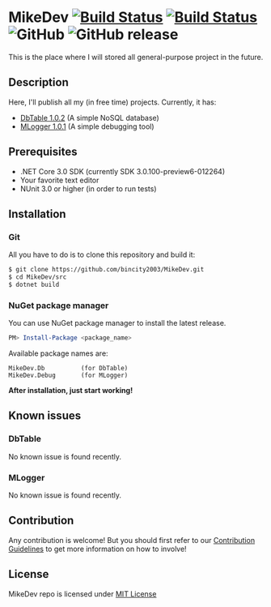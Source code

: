 # MikeDev [![Build Status](https://dev.azure.com/bincity2003/MikeDev/_apis/build/status/bincity2003.MikeDev?branchName=master)](https://dev.azure.com/bincity2003/MikeDev/_build/latest?definitionId=3&branchName=master) [![Build Status](https://travis-ci.org/bincity2003/MikeDev.svg?branch=master)](https://travis-ci.org/bincity2003/MikeDev) ![GitHub](https://img.shields.io/github/license/bincity2003/MikeDev.svg?color=red&label=License&logo=MIT) ![GitHub release](https://img.shields.io/github/release/bincity2003/MikeDev.svg?logoColor=orange)
This is the place where I will stored all general-purpose project in the future.
## Description
Here, I'll publish all my (in free time) projects. Currently, it has:
* [DbTable 1.0.2](https://github.com/bincity2003/MikeDev/tree/dbtable-development/MikeDev.Db) (A simple NoSQL database)
* [MLogger 1.0.1](https://github.com/bincity2003/MikeDev/tree/mlogger-development/MikeDev.Debug) (A simple debugging tool)
## Prerequisites
* .NET Core 3.0 SDK (currently SDK 3.0.100-preview6-012264)
* Your favorite text editor
* NUnit 3.0 or higher (in order to run tests)
## Installation
### Git
All you have to do is to clone this repository and build it:
```bash
$ git clone https://github.com/bincity2003/MikeDev.git
$ cd MikeDev/src
$ dotnet build
```
### NuGet package manager
You can use NuGet package manager to install the latest release.
```powershell
PM> Install-Package <package_name>
```
Available package names are:
```
MikeDev.Db          (for DbTable)
MikeDev.Debug       (for MLogger)
```
**After installation, just start working!**
## Known issues
### DbTable
No known issue is found recently.
### MLogger
No known issue is found recently.
## Contribution
Any contribution is welcome! But you should first refer to our
[Contribution Guidelines](https://github.com/bincity2003/MikeDev/blob/master/CONTRIBUTING.md)
to get more information on how to involve!
## License
MikeDev repo is licensed under [MIT License](https://github.com/bincity2003/MikeDev/blob/master/LICENSE)
